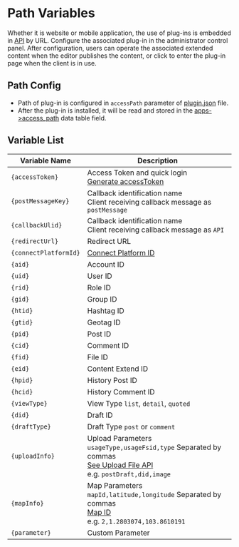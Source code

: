 # Path Variables

Whether it is website or mobile application, the use of plug-ins is embedded in [API](../../api/) by URL. Configure the associated plug-in in the administrator control panel. After configuration, users can operate the associated extended content when the editor publishes the content, or click to enter the plug-in page when the client is in use.

## Path Config

- Path of plug-in is configured in `accessPath` parameter of [plugin.json](https://docs.fresns.com/open-source/extensions/index.md#pluginjson-config-file) file.
- After the plug-in is installed, it will be read and stored in the [apps->access_path](https://docs.fresns.com/open-source/database/apps/apps.md) data table field.

## Variable List

| Variable Name | Description |
| --- | --- |
| `{accessToken}` | Access Token and quick login<br>[Generate accessToken](access-token.md) |
| `{postMessageKey}` | Callback identification name<br>Client receiving callback message as `postMessage` |
| `{callbackUlid}` | Callback identification name<br>Client receiving callback message as `API` |
| `{redirectUrl}` | Redirect URL |
| `{connectPlatformId}` | [Connect Platform ID](https://docs.fresns.com/open-source/configs/dictionary/connects.html) |
| `{aid}` | Account ID |
| `{uid}` | User ID |
| `{rid}` | Role ID |
| `{gid}` | Group ID |
| `{htid}` | Hashtag ID |
| `{gtid}` | Geotag ID |
| `{pid}` | Post ID |
| `{cid}` | Comment ID |
| `{fid}` | File ID |
| `{eid}` | Content Extend ID |
| `{hpid}` | History Post ID |
| `{hcid}` | History Comment ID |
| `{viewType}` | View Type `list`, `detail`, `quoted` |
| `{did}` | Draft ID |
| `{draftType}` | Draft Type `post` or `comment` |
| `{uploadInfo}` | Upload Parameters `usageType,usageFsid,type` Separated by commas<br>[See Upload File API](../../api/common/file-uploads.md)<br>e.g. `postDraft,did,image` |
| `{mapInfo}` | Map Parameters `mapId,latitude,longitude` Separated by commas<br>[Map ID](../dictionary/maps.md)<br>e.g. `2,1.2803074,103.8610191` |
| `{parameter}` | Custom Parameter |
